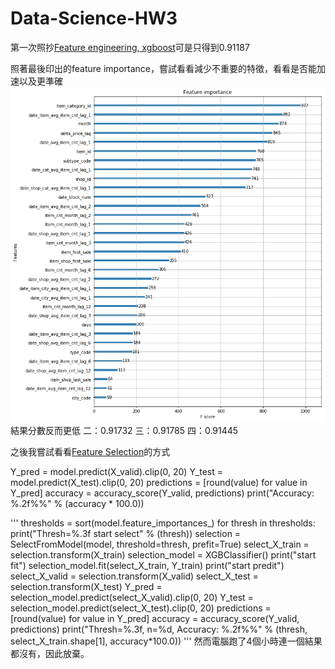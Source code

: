 # Data-Science-HW3
第一次照抄[Feature engineering, xgboost](https://www.kaggle.com/dhimananubhav/feature-engineering-xgboost)可是只得到0.91187

照著最後印出的feature importance，嘗試看看減少不重要的特徵，看看是否能加速以及更準確
![](features.png)
結果分數反而更低
二：0.91732
三：0.91785
四：0.91445


之後我嘗試看看[Feature Selection](https://machinelearningmastery.com/feature-importance-and-feature-selection-with-xgboost-in-python/)的方式

Y_pred = model.predict(X_valid).clip(0, 20)
Y_test = model.predict(X_test).clip(0, 20)
predictions = [round(value) for value in Y_pred]
accuracy = accuracy_score(Y_valid, predictions)
print("Accuracy: %.2f%%" % (accuracy * 100.0))

'''
thresholds = sort(model.feature_importances_)
for thresh in thresholds:
  print("Thresh=%.3f start select" % (thresh))
  selection = SelectFromModel(model, threshold=thresh, prefit=True)
  select_X_train = selection.transform(X_train)
  selection_model = XGBClassifier()
  print("start fit")
  selection_model.fit(select_X_train, Y_train)
  print("start predit")
  select_X_valid = selection.transform(X_valid)
  select_X_test = selection.transform(X_test)
  Y_pred = selection_model.predict(select_X_valid).clip(0, 20)
  Y_test = selection_model.predict(select_X_test).clip(0, 20)
  predictions = [round(value) for value in Y_pred]
  accuracy = accuracy_score(Y_valid, predictions)
  print("Thresh=%.3f, n=%d, Accuracy: %.2f%%" % (thresh, select_X_train.shape[1], accuracy*100.0))
'''
然而電腦跑了4個小時連一個結果都沒有，因此放棄。
